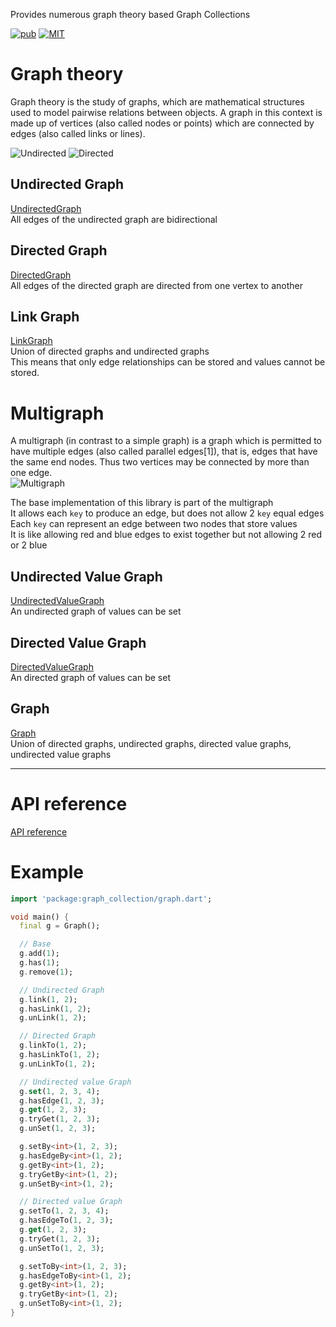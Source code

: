 Provides numerous graph theory based Graph Collections

[![pub](https://img.shields.io/pub/v/graph_collection.svg)](https://pub.dev/packages/graph_collection) [![MIT](https://img.shields.io/github/license/MeowType/GraphDart)](https://github.com/MeowType/GraphDart/blob/master/LICENSE)

# Graph theory

Graph theory is the study of graphs, which are mathematical structures used to model pairwise relations between objects. A graph in this context is made up of vertices (also called nodes or points) which are connected by edges (also called links or lines).

![Undirected](https://upload.wikimedia.org/wikipedia/commons/b/bf/Undirected.svg)
![Directed](https://upload.wikimedia.org/wikipedia/commons/a/a2/Directed.svg)

## Undirected Graph

[UndirectedGraph](https://pub.dev/documentation/graph_collection/latest/graph/UndirectedGraph-class.html)  
All edges of the undirected graph are bidirectional

## Directed Graph

[DirectedGraph](https://pub.dev/documentation/graph_collection/latest/graph/DirectedGraph-class.html)  
All edges of the directed graph are directed from one vertex to another

## Link Graph

[LinkGraph](https://pub.dev/documentation/graph_collection/latest/graph/LinkGraph-class.html)  
Union of directed graphs and undirected graphs  
This means that only edge relationships can be stored and values cannot be stored.

# Multigraph

A multigraph (in contrast to a simple graph) is a graph which is permitted to have multiple edges (also called parallel edges[1]), that is, edges that have the same end nodes. Thus two vertices may be connected by more than one edge.  
![Multigraph](https://upload.wikimedia.org/wikipedia/commons/c/c9/Multi-pseudograph.svg)

The base implementation of this library is part of the multigraph  
It allows each `key` to produce an edge, but does not allow 2 `key` equal edges  
Each `key` can represent an edge between two nodes that store values  
It is like allowing red and blue edges to exist together but not allowing 2 red or 2 blue

## Undirected Value Graph

[UndirectedValueGraph](https://pub.dev/documentation/graph_collection/latest/graph/UndirectedValueGraph-class.html)  
An undirected graph of values can be set

## Directed Value Graph

[DirectedValueGraph](https://pub.dev/documentation/graph_collection/latest/graph/DirectedValueGraph-class.html)  
An directed graph of values can be set

## Graph

[Graph](https://pub.dev/documentation/graph_collection/latest/graph/Graph-class.html)  
Union of directed graphs, undirected graphs, directed value graphs, undirected value graphs

---

# API reference

[API reference](https://pub.dev/documentation/graph_collection/latest/graph/graph-library.html)

# Example

```dart
import 'package:graph_collection/graph.dart';

void main() {
  final g = Graph();

  // Base
  g.add(1);
  g.has(1);
  g.remove(1);

  // Undirected Graph
  g.link(1, 2);
  g.hasLink(1, 2);
  g.unLink(1, 2);

  // Directed Graph
  g.linkTo(1, 2);
  g.hasLinkTo(1, 2);
  g.unLinkTo(1, 2);

  // Undirected value Graph
  g.set(1, 2, 3, 4);
  g.hasEdge(1, 2, 3);
  g.get(1, 2, 3);
  g.tryGet(1, 2, 3);
  g.unSet(1, 2, 3);

  g.setBy<int>(1, 2, 3);
  g.hasEdgeBy<int>(1, 2);
  g.getBy<int>(1, 2);
  g.tryGetBy<int>(1, 2);
  g.unSetBy<int>(1, 2);

  // Directed value Graph
  g.setTo(1, 2, 3, 4);
  g.hasEdgeTo(1, 2, 3);
  g.get(1, 2, 3);
  g.tryGet(1, 2, 3);
  g.unSetTo(1, 2, 3);

  g.setToBy<int>(1, 2, 3);
  g.hasEdgeToBy<int>(1, 2);
  g.getBy<int>(1, 2);
  g.tryGetBy<int>(1, 2);
  g.unSetToBy<int>(1, 2);
}
```
